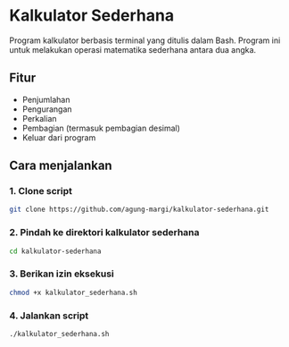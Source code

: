 # Kalkulator Sederhana

Program kalkulator berbasis terminal yang ditulis dalam Bash. Program ini untuk melakukan operasi matematika sederhana antara dua angka.

## Fitur

- Penjumlahan
- Pengurangan
- Perkalian
- Pembagian (termasuk pembagian desimal)
- Keluar dari program

## Cara menjalankan

### 1. Clone script

```bash
git clone https://github.com/agung-margi/kalkulator-sederhana.git
```
### 2. Pindah ke direktori kalkulator sederhana
```bash
cd kalkulator-sederhana
```

### 3. Berikan izin eksekusi

```bash
chmod +x kalkulator_sederhana.sh
```

### 4. Jalankan script

```bash
./kalkulator_sederhana.sh
```

